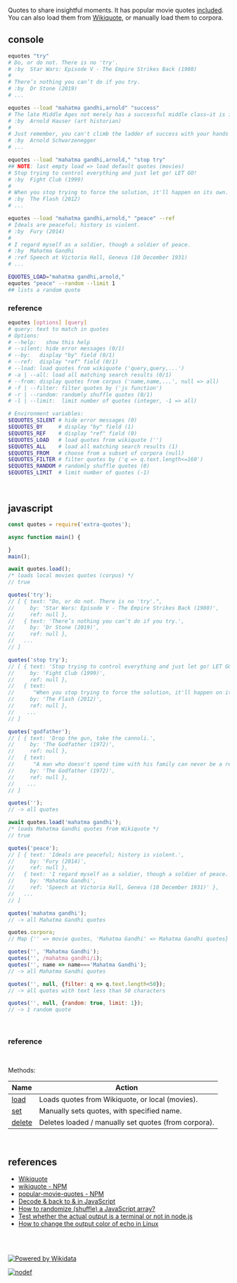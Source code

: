 Quotes to share insightful moments. It has popular movie quotes [included].
You can also load them from [Wikiquote], or manually load them to corpora.


## console

```bash
equotes "try"
# Do, or do not. There is no 'try'.
# :by  Star Wars: Episode V - The Empire Strikes Back (1980)
#
# There’s nothing you can’t do if you try.
# :by  Dr Stone (2019)
# ...

equotes --load "mahatma gandhi,arnold" "success"
# The late Middle Ages not merely has a successful middle class—it is in fact a middle-class period.
# :by  Arnold Hauser (art historian)
#
# Just remember, you can't climb the ladder of success with your hands in your pockets.
# :by  Arnold Schwarzenegger
# ...

equotes --load "mahatma gandhi,arnold," "stop try"
## NOTE: last empty load => load default quotes (movies)
# Stop trying to control everything and just let go! LET GO!
# :by  Fight Club (1999)
#
# When you stop trying to force the solution, it'll happen on its own.
# :by  The Flash (2012)
# ...

equotes --load "mahatma gandhi,arnold," "peace" --ref
# Ideals are peaceful; history is violent.
# :by  Fury (2014)
#
# I regard myself as a soldier, though a soldier of peace.
# :by  Mahatma Gandhi
# :ref Speech at Victoria Hall, Geneva (10 December 1931)
# ...

EQUOTES_LOAD="mahatma gandhi,arnold,"
equotes "peace" --random --limit 1
## lists a random quote
```

### reference

```bash
equotes [options] [query]
# query: text to match in quotes
# Options:
# --help:   show this help
# --silent: hide error messages (0/1)
# --by:   display "by" field (0/1)
# --ref:  display "ref" field (0/1)
# --load: load quotes from wikiquote ('query,query,...')
# -a | --all: load all matching search results (0/1)
# --from: display quotes from corpus ('name,name,...', null => all)
# -f | --filter: filter quotes by ('js function')
# -r | --random: randomly shuffle quotes (0/1)
# -l | --limit:  limit number of quotes (integer, -1 => all)

# Environment variables:
$EQUOTES_SILENT # hide error messages (0)
$EQUOTES_BY     # display "by" field (1)
$EQUOTES_REF    # display "ref" field (0)
$EQUOTES_LOAD   # load quotes from wikiquote ('')
$EQUOTES_ALL    # load all matching search results (1)
$EQUOTES_FROM   # choose from a subset of corpora (null)
$EQUOTES_FILTER # filter quotes by ('q => q.text.length<=160')
$EQUOTES_RANDOM # randomly shuffle quotes (0)
$EQUOTES_LIMIT  # limit number of quotes (-1)
```
<br>


## javascript

```javascript
const quotes = require('extra-quotes');

async function main() {

}
main();

await quotes.load();
/* loads local movies quotes (corpus) */
// true

quotes('try');
// [ { text: "Do, or do not. There is no 'try'.",
//     by: 'Star Wars: Episode V - The Empire Strikes Back (1980)',
//     ref: null },
//   { text: 'There’s nothing you can’t do if you try.',
//     by: 'Dr Stone (2019)',
//     ref: null },
//   ...
// ]

quotes('stop try');
// [ { text: 'Stop trying to control everything and just let go! LET GO!',
//     by: 'Fight Club (1999)',
//     ref: null },
//   { text:
//      "When you stop trying to force the solution, it'll happen on its own.",
//     by: 'The Flash (2012)',
//     ref: null },
//    ...
// ]

quotes('godfather');
// [ { text: 'Drop the gun, take the cannoli.',
//     by: 'The Godfather (1972)',
//     ref: null },
//   { text:
//      "A man who doesn't spend time with his family can never be a real man.",
//     by: 'The Godfather (1972)',
//     ref: null },
//    ...
// ]

quotes('');
// -> all quotes

await quotes.load('mahatma gandhi');
/* loads Mahatma Gandhi quotes from Wikiquote */
// true

quotes('peace');
// [ { text: 'Ideals are peaceful; history is violent.',
//     by: 'Fury (2014)',
//     ref: null },
//   { text: 'I regard myself as a soldier, though a soldier of peace.',
//     by: 'Mahatma Gandhi',
//     ref: 'Speech at Victoria Hall, Geneva (10 December 1931)' },
//   ...
// ]

quotes('mahatma gandhi');
// -> all Mahatma Gandhi quotes

quotes.corpora;
// Map {'' => movie quotes, 'Mahatma Gandhi' => Mahatma Gandhi quotes}

quotes('', 'Mahatma Gandhi');
quotes('', /mahatma gandhi/i);
quotes('', name => name==='Mahatma Gandhi');
// -> all Mahatma Gandhi quotes

quotes('', null, {filter: q => q.text.length<50});
// -> all quotes with text less than 50 characters

quotes('', null, {random: true, limit: 1});
// -> 1 random quote
```
<br>

### reference

<br>

Methods:

| Name                | Action
|---------------------|-------
| [load]              | Loads quotes from Wikiquote, or local (movies).
| [set]               | Manually sets quotes, with specified name.
| [delete]            | Deletes loaded / manually set quotes (from corpora).

<br>

## references
- [Wikiquote](https://en.wikiquote.org/wiki/Main_Page)
- [wikiquote - NPM](https://www.npmjs.com/package/wikiquote)
- [popular-movie-quotes - NPM](https://www.npmjs.com/package/popular-movie-quotes)
- [Decode &amp; back to & in JavaScript](https://stackoverflow.com/questions/3700326/decode-amp-back-to-in-javascript)
- [How to randomize (shuffle) a JavaScript array?](https://stackoverflow.com/questions/2450954/how-to-randomize-shuffle-a-javascript-array)
- [Test whether the actual output is a terminal or not in node.js](https://stackoverflow.com/questions/7080458/test-whether-the-actual-output-is-a-terminal-or-not-in-node-js)
- [How to change the output color of echo in Linux](https://stackoverflow.com/questions/5947742/how-to-change-the-output-color-of-echo-in-linux)

<br>
<br>

[![Powered by Wikidata][powered_by_wikidata_img]][powered_by_wikidata_url]

[![nodef](https://merferry.glitch.me/card/extra-quotes.svg)](https://nodef.github.io)


[Wikiquote]: https://en.wikiquote.org/wiki/Main_Page
[included]: https://github.com/nodef/extra-quotes/blob/master/index.csv
[load]: https://github.com/nodef/extra-quotes/wiki/load
[set]: https://github.com/nodef/extra-quotes/wiki/set
[delete]: https://github.com/nodef/extra-quotes/wiki/delete
[powered_by_wikidata_img]: https://upload.wikimedia.org/wikipedia/commons/a/ae/Wikidata_Stamp_Rec_Dark.svg
[powered_by_wikidata_url]: https://www.wikidata.org/wiki/Wikidata:Data_access#Best_practices_to_follow
